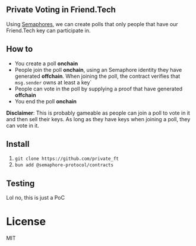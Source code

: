 ## Private Voting in Friend.Tech

Using [Semaphores](https://semaphore.pse.dev/), we can create polls that only people that have our Friend.Tech key can participate in.

## How to

- You create a poll **onchain**
- People join the poll **onchain**, using an Semaphore identity they have generated **offchain**. When joining the poll, the contract verifies that `msg.sender` owns at least a key`
- People can vote in the poll by supplying a proof that have generated **offchain**
- You end the poll **onchain**

**Disclaimer**: This is probably gameable as people can join a poll to vote in it and then sell their keys. As long as they have keys when joining a poll, they can vote in it.

## Install

1. `git clone https://github.com/private_ft`
2. `bun add @semaphore-protocol/contracts`

## Testing

Lol no, this is just a PoC

# License

MIT
